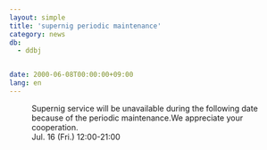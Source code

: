 ```yaml
---
layout: simple
title: 'supernig periodic maintenance'
category: news
db:
  - ddbj


date: 2000-06-08T00:00:00+09:00
lang: en
---
```


<dd>Supernig service will be unavailable during the following date because of the periodic maintenance.We appreciate your cooperation.<br>
<dd>Jul. 16 (Fri.) 12:00-21:00</dd>
</dd>

